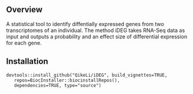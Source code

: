 ## Overview
A statistical tool to identify diffentially expressed genes from two transcriptomes of an individual. The method iDEG takes RNA-Seq data as input and outputs a probability and an effect size of differential expression for each gene.

## Installation
```{r}
devtools::install_github("QikeLi/iDEG", build_vignettes=TRUE, 
   repos=BiocInstaller::biocinstallRepos(),
   dependencies=TRUE, type="source")
```
